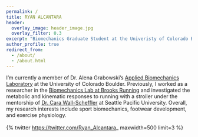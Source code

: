 ```yaml
---
permalink: /
title: RYAN ALCANTARA
header:
  overlay_image: header_image.jpg
  overlay_filter: 0.3
excerpt: "Biomechanics Graduate Student at the Univeristy of Colorado Boulder"
author_profile: true
redirect_from: 
  - /about/
  - /about.html
---
```

I’m currently a member of Dr. Alena Grabowski’s [Applied Biomechanics Laboratory](https://www.colorado.edu/iphy/research/applied-biomechanics-lab) at the University of Colorado Boulder. Previously, I worked as a researcher in the [Biomechanics Lab at Brooks Running](http://talk.brooksrunning.com/blog/2014/10/15/brooks-knows-whats-next/) and investigated the metabolic and kinematic responses to running with a stroller under the mentorship of [Dr. Cara Wall-Scheffler](https://wallscheffler.wordpress.com/) at Seattle Pacific University. Overall, my research interests include sport biomechanics, footwear development, and exercise physiology. 
<br>
<br>
{% twitter https://twitter.com/Ryan_Alcantara_ maxwidth=500 limit=3 %}
